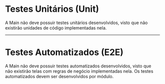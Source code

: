 # Testes Unitários (Unit)

A Main não deve possuir testes unitários desenvolvidos, visto que não existirão unidades de código implementadas nela.

---

# Testes Automatizados (E2E)

A Main não deve possuir testes automatizados desenvolvidos, visto que não existirão telas com regras de negócio implementadas nela. Os testes automatizados devem ser desenvolvidos por módulo.
